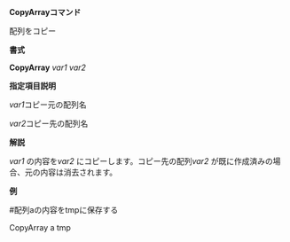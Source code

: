 **CopyArrayコマンド**

配列をコピー

**書式**

**CopyArray** *var1 var2*

**指定項目説明**

*var1*コピー元の配列名

*var2*コピー先の配列名

**解説**

*var1* の内容を*var2* にコピーします。コピー先の配列*var2* が既に作成済みの場合、元の内容は消去されます。

**例**

#配列aの内容をtmpに保存する

CopyArray a tmp
